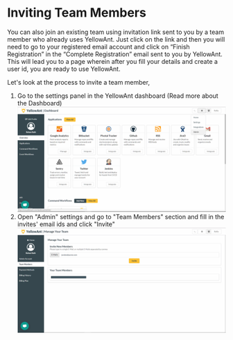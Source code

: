 # Inviting Team Members

You can also join an existing team using invitation link sent to you by a team member who already uses YellowAnt. Just click on the link and then you will need to go to your registered email account and click on “Finish Registration” in the “Complete Registration” email sent to you by YellowAnt. This will lead you to a page wherein after you fill your details and create a user id, you are ready to use YellowAnt.

Let's look at the process to invite a team member,

1. Go to the settings panel in the YellowAnt dashboard \(Read more about the Dashboard\)![](../.gitbook/assets/invite1.png)
2. Open "Admin" settings and go to "Team Members" section and fill in the invites' email ids and click "Invite"![](../.gitbook/assets/invite2.png)

